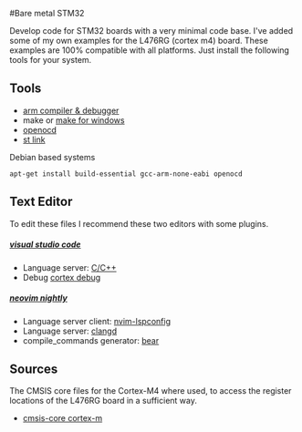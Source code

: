 #Bare metal STM32

Develop code for STM32 boards with a very minimal code base.
I've added some of my own examples for the L476RG (cortex m4) board. These examples are 100% compatible with all platforms. Just install the following tools for your system.

## <b>Tools</b>

- [arm compiler & debugger](https://developer.arm.com/tools-and-software/embedded/arm-compiler)
- make or [make for windows](http://gnuwin32.sourceforge.net/packages/make.htm)
- [openocd](http://openocd.org/)
- [st link](https://www.st.com/en/development-tools/st-link-v2.html#tools-software)

Debian based systems

```console
apt-get install build-essential gcc-arm-none-eabi openocd
```

## <b>Text Editor</b>

To edit these files I recommend these two editors with some plugins.

##### [visual studio code](https://code.visualstudio.com/)  
* Language server: [C/C++](https://code.visualstudio.com/docs/languages/cpp) 
* Debug [cortex debug](https://marketplace.visualstudio.com/items?itemName=marus25.cortex-debug)

##### [neovim nightly](https://github.com/neovim/neovim) 
* Language server client: [nvim-lspconfig](https://github.com/neovim/nvim-lspconfig) 
* Language server: [clangd](https://clangd.llvm.org/installation.html) 
* compile_commands generator: [bear](https://github.com/rizotto/Bear)

## <b>Sources</b>

The CMSIS core files for the Cortex-M4 where used, to access the register 
locations of the L476RG board in a sufficient way.

- [cmsis-core cortex-m](https://arm-software.github.io/CMSIS_5/Core/html/index.html)

